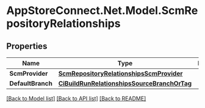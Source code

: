 # AppStoreConnect.Net.Model.ScmRepositoryRelationships

## Properties

Name | Type | Description | Notes
------------ | ------------- | ------------- | -------------
**ScmProvider** | [**ScmRepositoryRelationshipsScmProvider**](ScmRepositoryRelationshipsScmProvider.md) |  | [optional] 
**DefaultBranch** | [**CiBuildRunRelationshipsSourceBranchOrTag**](CiBuildRunRelationshipsSourceBranchOrTag.md) |  | [optional] 

[[Back to Model list]](../README.md#documentation-for-models) [[Back to API list]](../README.md#documentation-for-api-endpoints) [[Back to README]](../README.md)

